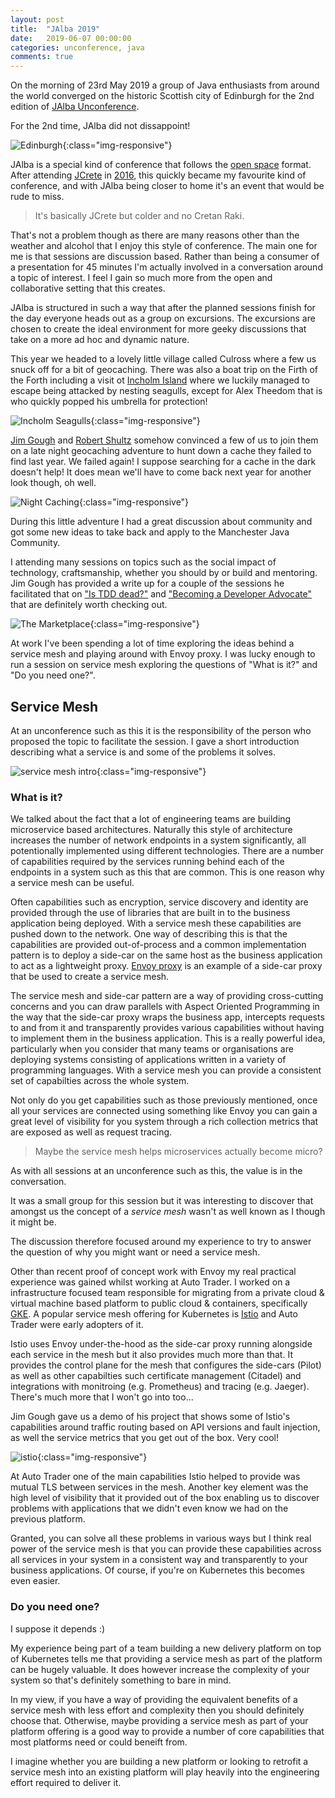 ```yaml
---
layout: post
title:  "JAlba 2019"
date:   2019-06-07 00:00:00
categories: unconference, java
comments: true
---
```


On the morning of 23rd May 2019 a group of Java enthusiasts from around the world converged on the historic Scottish city of Edinburgh for the 2nd edition of [JAlba Unconference](https://jalba.scot/).

For the 2nd time, JAlba did not dissappoint!

![Edinburgh](/assets/jalba2019/edinburgh.jpg){:class="img-responsive"}

JAlba is a special kind of conference that follows the [open space](https://en.wikipedia.org/wiki/Open_Space_Technology) format. After attending [JCrete](http://www.jcrete.org/) in [2016](https://nickebbitt.github.io/blog/2016/11/29/jcrete-2016), this quickly became my favourite kind of conference, and with JAlba being closer to home it's an event that would be rude to miss. 

> It's basically JCrete but colder and no Cretan Raki.

That's not a problem though as there are many reasons other than the weather and alcohol that I enjoy this style of conference. The main one for me is that sessions are discussion based. Rather than being a consumer of a presentation for 45 minutes I'm actually involved in a conversation around a topic of interest. I feel I gain so much more from the open and collaborative setting that this creates.

JAlba is structured in such a way that after the planned sessions finish for the day everyone heads out as a group on excursions. The excursions are chosen to create the ideal environment for more geeky discussions that take on a more ad hoc and dynamic nature. 

This year we headed to a lovely little village called Culross where a few us snuck off for a bit of geocaching. There was also a boat trip on the Firth of the Forth including a visit ot [Incholm Island](https://www.maidoftheforth.co.uk/inchcolm-island) where we luckily managed to escape being attacked by nesting seagulls, except for Alex Theedom that is who quickly popped his umbrella for protection!

![Incholm Seagulls](/assets/jalba2019/seagulls.jpg){:class="img-responsive"}

[Jim Gough](https://twitter.com/jim__gough) and [Robert Shultz](https://twitter.com/rfscholte) somehow convinced a few of us to join them on a late night geocaching adventure to hunt down a cache they failed to find last year. We failed again! I suppose searching for a cache in the dark doesn't help! It does mean we'll have to come back next year for another look though, oh well. 

![Night Caching](/assets/jalba2019/night-caching.jpg){:class="img-responsive"}

During this little adventure I had a great discussion about community and got some new ideas to take back and apply to the Manchester Java Community.

I attending many sessions on topics such as the social impact of technology, craftsmanship, whether you should by or build and mentoring. Jim Gough has provided a write up for a couple of the sessions he facilitated that on ["Is TDD dead?"](https://jpgough.github.io/blog/2019/05/26/jalba-tdd-dead) and ["Becoming a Developer Advocate"](https://jpgough.github.io/blog/2019/05/30/jalba-advocate) that are definitely worth checking out.

![The Marketplace](/assets/jalba2019/marketplace.jpg){:class="img-responsive"}

At work I've been spending a lot of time exploring the ideas behind a service mesh and playing around with Envoy proxy. I was lucky enough to run a session on service mesh exploring the questions of "What is it?" and "Do you need one?".

## Service Mesh

At an unconference such as this it is the responsibility of the person who proposed the topic to facilitate the session. I gave a short introduction describing what a service is and some of the problems it solves. 

![service mesh intro](/assets/jalba2019/service-mesh-intro.jpg){:class="img-responsive"}

### What is it?

We talked about the fact that a lot of engineering teams are building microservice based architectures. Naturally this style of architecture increases the number of network endpoints in a system significantly, all potentionally implemented using different technologies. There are a number of capabilities required by the services running behind each of the endpoints in a system such as this that are common. This is one reason why a service mesh can be useful.

Often capabilities such as encryption, service discovery and identity are provided through the use of libraries that are built in to the business application being deployed. With a service mesh these capabilities are pushed down to the network. One way of describing this is that the capabilities are provided out-of-process and a common implementation pattern is to deploy a side-car on the same host as the business application to act as a lightweight proxy. [Envoy proxy](https://www.envoyproxy.io/) is an example of a side-car proxy that be used to create a service mesh.

The service mesh and side-car pattern are a way of providing cross-cutting concerns and you can draw parallels with Aspect Oriented Programming in the way that the side-car proxy wraps the business app, intercepts requests to and from it and transparently provides various capabilities without having to implement them in the business application. This is a really powerful idea, particularly when you consider that many teams or organisations are deploying systems consisting of applications written in a variety of programming languages. With a service mesh you can provide a consistent set of capabilties across the whole system.

Not only do you get capabilities such as those previously mentioned, once all your services are connected using something like Envoy you can gain a great level of visibility for you system through a rich collection metrics that are exposed as well as request tracing.

> Maybe the service mesh helps microservices actually become micro?

As with all sessions at an unconference such as this, the value is in the conversation.

It was a small group for this session but it was interesting to discover that amongst us the concept of a _service mesh_ wasn't as well known as I though it might be.

The discussion therefore focused around my experience to try to answer the question of why you might want or need a service mesh. 

Other than recent proof of concept work with Envoy my real practical experience was gained whilst working at Auto Trader. I worked on a infrastructure focused team responsible for migrating from a private cloud & virtual machine based platform to public cloud & containers, specifically [GKE](https://cloud.google.com/kubernetes-engine/). A popular service mesh offering for Kubernetes is [Istio](https://istio.io/) and Auto Trader were early adopters of it.

Istio uses Envoy under-the-hood as the side-car proxy running alongside each service in the mesh but it also provides much more than that. It provides the control plane for the mesh that configures the side-cars (Pilot) as well as other capabilties such certificate management (Citadel) and integrations with monitroing (e.g. Prometheus) and tracing (e.g. Jaeger). There's much more that I won't go into too...

Jim Gough gave us a demo of his project that shows some of Istio's capabilities around traffic routing based on API versions and fault injection, as well the service metrics that you get out of the box. Very cool!

![istio](/assets/jalba2019/istio.jpg){:class="img-responsive"}

At Auto Trader one of the main capabilities Istio helped to provide was mutual TLS between services in the mesh. Another key element was the high level of visibility that it provided out of the box enabling us to discover problems with applications that we didn't even know we had on the previous platform.

Granted, you can solve all these problems in various ways but I think real power of the service mesh is that you can provide these capabilities across all services in your system in a consistent way and transparently to your business applications. Of course, if you're on Kubernetes this becomes even easier.

### Do you need one?

I suppose it depends :)

My experience being part of a team building a new delivery platform on top of Kubernetes tells me that providing a service mesh as part of the platform can be hugely valuable. It does however increase the complexity of your system so that's definitely something to bare in mind.

In my view, if you have a way of providing the equivalent benefits of a service mesh with less effort and complexity then you should definitely choose that. Otherwise, maybe providing a service mesh as part of your platform offering is a good way to provide a number of core capabilities that most platforms need or could beneift from.

I imagine whether you are building a new platform or looking to retrofit a service mesh into an existing platform will play heavily into the engineering effort required to deliver it.


